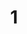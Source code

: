 ---
pid: PT176
title: '1'
location_transcription: Heat 30th N Liberty
zipcode: 
outside_phl: 
neighborhood: 
age: 
age_range: 
instagram: 
image_file_name: PT_176.jpg
proposal_transcription: |-
  -Rebuild-Pier
  Transport Monument
  ReBuilding of city monuments
topic: Unknown
topic_summary: '0'
type: Other No Form
keywords_other: rebuild, transport, pier
credit: 
image_labels: 
twitter: 
facebook: 
permalink: "/monuments/pt176/"
layout: item-page
---